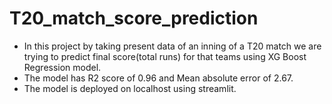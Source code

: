 # T20_match_score_prediction
- In this project by taking present data of an inning of a T20 match we are trying to predict final score(total runs) for that teams using XG Boost Regression model. 
- The model has R2 score of 0.96 and Mean absolute error of 2.67. 
- The model is deployed on localhost using streamlit.
